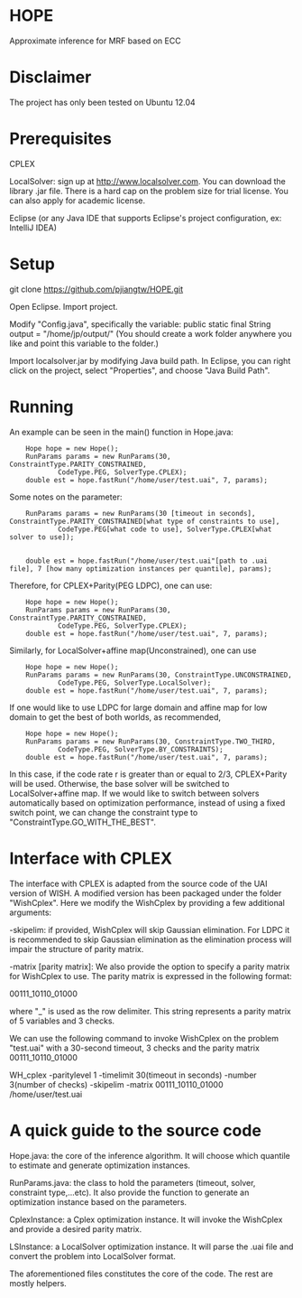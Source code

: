 # HOPE
Approximate inference for MRF based on ECC

# Disclaimer
The project has only been tested on Ubuntu 12.04

# Prerequisites
CPLEX

LocalSolver: sign up at http://www.localsolver.com. You can download the library .jar file. There is a hard cap on the problem size for trial license. You can also apply for academic license.

Eclipse (or any Java IDE that supports Eclipse's project configuration, ex: IntelliJ IDEA)

# Setup
git clone https://github.com/pjiangtw/HOPE.git

Open Eclipse. Import project.

Modify "Config.java", specifically the variable: public static final String output = "/home/jp/output/" (You should create a work folder anywhere you like and point this variable to the folder.)

Import localsolver.jar by modifying Java build path. In Eclipse, you can right click on the project, select "Properties", and choose "Java Build Path".

# Running
An example can be seen in the main() function in Hope.java:

		Hope hope = new Hope();
		RunParams params = new RunParams(30, ConstraintType.PARITY_CONSTRAINED,
				CodeType.PEG, SolverType.CPLEX);
		double est = hope.fastRun("/home/user/test.uai", 7, params);

Some notes on the parameter:

		RunParams params = new RunParams(30 [timeout in seconds], ConstraintType.PARITY_CONSTRAINED[what type of constraints to use],
				CodeType.PEG[what code to use], SolverType.CPLEX[what solver to use]);


		double est = hope.fastRun("/home/user/test.uai"[path to .uai file], 7 [how many optimization instances per quantile], params);

Therefore, for CPLEX+Parity(PEG LDPC), one can use:

		Hope hope = new Hope();
		RunParams params = new RunParams(30, ConstraintType.PARITY_CONSTRAINED,
				CodeType.PEG, SolverType.CPLEX);
		double est = hope.fastRun("/home/user/test.uai", 7, params);

Similarly, for LocalSolver+affine map(Unconstrained), one can use

		Hope hope = new Hope();
		RunParams params = new RunParams(30, ConstraintType.UNCONSTRAINED,
				CodeType.PEG, SolverType.LocalSolver);
		double est = hope.fastRun("/home/user/test.uai", 7, params);

If one would like to use LDPC for large domain and affine map for low domain to get the best of both worlds, as recommended, 

		Hope hope = new Hope();
		RunParams params = new RunParams(30, ConstraintType.TWO_THIRD,
				CodeType.PEG, SolverType.BY_CONSTRAINTS);
		double est = hope.fastRun("/home/user/test.uai", 7, params);

In this case, if the code rate r is greater than or equal to 2/3, CPLEX+Parity will be used. Otherwise, the base solver will be switched to LocalSolver+affine map. If we would like to switch between solvers automatically based on optimization performance, instead of using a fixed switch point, we can change the constraint type to "ConstraintType.GO_WITH_THE_BEST".

# Interface with CPLEX
The interface with CPLEX is adapted from the source code of the UAI version of WISH. A modified version has been packaged under the folder "WishCplex". Here we modify the WishCplex by providing a few additional arguments:

-skipelim: if provided, WishCplex will skip Gaussian elimination. For LDPC it is recommended to skip Gaussian elimination as the elimination process will impair the structure of parity matrix.

-matrix [parity matrix]: We also provide the option to specify a parity matrix for WishCplex to use. The parity matrix is expressed in the following format:

00111_10110_01000

where "_" is used as the row delimiter. This string represents a parity matrix of 5 variables and 3 checks.

We can use the following command to invoke WishCplex on the problem "test.uai" with a 30-second timeout, 3 checks 
and the parity matrix 00111_10110_01000

WH_cplex -paritylevel 1 -timelimit 30(timeout in seconds) -number 3(number of checks) -skipelim -matrix 00111_10110_01000 /home/user/test.uai

# A quick guide to the source code

Hope.java: the core of the inference algorithm. It will choose which quantile to estimate and generate optimization instances.

RunParams.java: the class to hold the parameters (timeout, solver, constraint type,...etc). It also provide the function to generate an optimization instance based on the parameters.

CplexInstance: a Cplex optimization instance. It will invoke the WishCplex and provide a desired parity matrix.

LSInstance: a LocalSolver optimization instance. It will parse the .uai file and convert the problem into LocalSolver format.

The aforementioned files constitutes the core of the code. The rest are mostly helpers.
